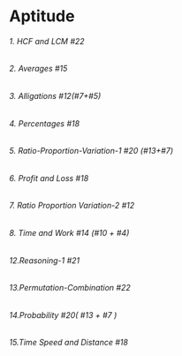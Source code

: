 # Aptitude
###### 1. HCF and LCM                       #22
###### 2. Averages                          #15
###### 3. Alligations                       #12(#7+#5)
###### 4. Percentages                       #18
###### 5. Ratio-Proportion-Variation-1      #20 (#13+#7)
###### 6. Profit and Loss                   #18
###### 7. Ratio Proportion Variation-2      #12
###### 8. Time and Work                     #14 (#10 + #4)
###### 12.Reasoning-1                       #21
###### 13.Permutation-Combination           #22
###### 14.Probability                       #20( #13 + #7 )
###### 15.Time Speed and Distance           #18